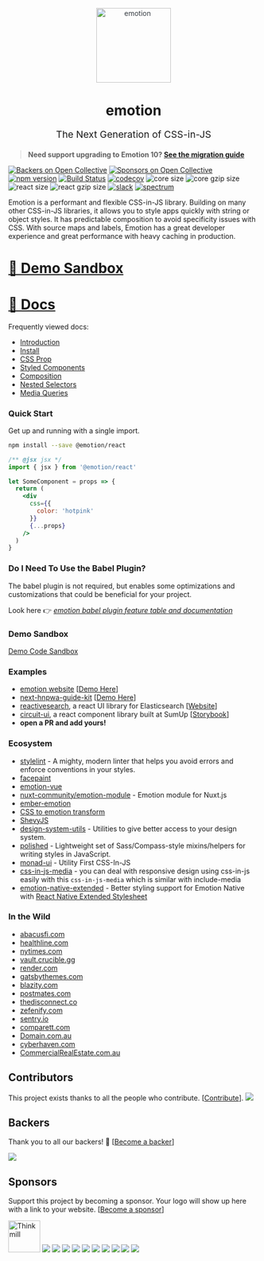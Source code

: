 <p align="center" style="color: #343a40">
  <img src="https://cdn.rawgit.com/tkh44/emotion/master/emotion.png" alt="emotion" height="150" width="150">
  <h1 align="center">emotion</h1>
</p>
<p align="center" style="font-size: 1.2rem;">The Next Generation of CSS-in-JS</p>

> **Need support upgrading to Emotion 10? [See the migration guide](https://emotion.sh/docs/migrating-to-emotion-10)**

[![Backers on Open Collective](https://opencollective.com/emotion/backers/badge.svg)](#backers) [![Sponsors on Open Collective](https://opencollective.com/emotion/sponsors/badge.svg)](#sponsors) [![npm version](https://badge.fury.io/js/emotion.svg)](https://badge.fury.io/js/emotion)
[![Build Status](https://img.shields.io/circleci/project/github/emotion-js/emotion/master.svg)](https://circleci.com/gh/emotion-js/emotion)
[![codecov](https://codecov.io/gh/emotion-js/emotion/branch/master/graph/badge.svg)](https://codecov.io/gh/emotion-js/emotion)
![core size](https://img.shields.io/bundlephobia/min/emotion.svg?label=core%20size)
![core gzip size](https://img.shields.io/bundlephobia/minzip/emotion.svg?label=core%20gzip%20size)
![react size](https://img.shields.io/bundlephobia/min/@emotion/styled-base.svg?label=react%20size)
![react gzip size](https://img.shields.io/bundlephobia/minzip/@emotion/styled-base.svg?label=react%20gzip%20size)
[![slack](https://emotion-slack.now.sh/badge.svg)](https://emotion-slack.now.sh/)
[![spectrum](https://withspectrum.github.io/badge/badge.svg)](https://spectrum.chat/emotion)

Emotion is a performant and flexible CSS-in-JS library. Building on many other CSS-in-JS libraries, it allows you to style apps quickly with string or object styles. It has predictable composition to avoid specificity issues with CSS. With source maps and labels, Emotion has a great developer experience and great performance with heavy caching in production.

# [👀 Demo Sandbox](https://codesandbox.io/s/pk1qjqpw67)

# [📖 Docs](https://emotion.sh/docs/introduction)

Frequently viewed docs:

- [Introduction](https://emotion.sh/docs/introduction)
- [Install](https://emotion.sh/docs/install)
- [CSS Prop](https://emotion.sh/docs/css-prop)
- [Styled Components](https://emotion.sh/docs/styled)
- [Composition](https://emotion.sh/docs/composition)
- [Nested Selectors](https://emotion.sh/docs/nested)
- [Media Queries](https://emotion.sh/docs/media-queries)

### Quick Start

Get up and running with a single import.

```bash
npm install --save @emotion/react
```

```jsx
/** @jsx jsx */
import { jsx } from '@emotion/react'

let SomeComponent = props => {
  return (
    <div
      css={{
        color: 'hotpink'
      }}
      {...props}
    />
  )
}
```

### Do I Need To Use the Babel Plugin?

The babel plugin is not required, but enables some optimizations and customizations that could be beneficial for your project.

Look here 👉 _[emotion babel plugin feature table and documentation](https://github.com/emotion-js/emotion/tree/master/packages/babel-plugin)_

### Demo Sandbox

[Demo Code Sandbox](https://codesandbox.io/s/pk1qjqpw67)

### Examples

- [emotion website](site) [[Demo Here](https://emotion.sh)]
- [next-hnpwa-guide-kit](https://github.com/tkh44/next-hnpwa-guide-kit) [[Demo Here](https://hnpwa.life)]
- [reactivesearch](https://github.com/appbaseio/reactivesearch), a react UI library for Elasticsearch [[Website](https://opensource.appbase.io/reactivesearch/)]
- [circuit-ui](https://github.com/sumup-oss/circuit-ui), a react component library built at SumUp [[Storybook](https://circuit.sumup.com/?path=/story/introduction-welcome--page)]
- **open a PR and add yours!**

### Ecosystem

- [stylelint](https://github.com/stylelint/stylelint) - A mighty, modern linter that helps you avoid errors and enforce conventions in your styles.
- [facepaint](https://github.com/emotion-js/facepaint)
- [emotion-vue](https://github.com/egoist/emotion-vue)
- [nuxt-community/emotion-module](https://github.com/nuxt-community/emotion-module) - Emotion module for Nuxt.js
- [ember-emotion](https://github.com/alexlafroscia/ember-emotion)
- [CSS to emotion transform](https://transform.now.sh/css-to-emotion/)
- [ShevyJS](https://github.com/kyleshevlin/shevyjs)
- [design-system-utils](https://github.com/mrmartineau/design-system-utils) - Utilities to give better access to your design system.
- [polished](https://github.com/styled-components/polished) - Lightweight set of Sass/Compass-style mixins/helpers for writing styles in JavaScript.
- [monad-ui](https://github.com/muhajirdev/monad-ui/) - Utility First CSS-In-JS
- [css-in-js-media](https://github.com/zx6658/css-in-js-media) - you can deal with responsive design using css-in-js easily with this `css-in-js-media` which is similar with include-media
- [emotion-native-extended](https://github.com/ItsWendell/emotion-native-extended) - Better styling support for Emotion Native with [React Native Extended Stylesheet](https://github.com/vitalets/react-native-extended-stylesheet)

### In the Wild

- [abacusfi.com](https://abacusfi.com)
- [healthline.com](https://www.healthline.com)
- [nytimes.com](https://www.nytimes.com)
- [vault.crucible.gg](http://vault.crucible.gg/)
- [render.com](https://render.com)
- [gatsbythemes.com](https://gatsbythemes.com/)
- [blazity.com](https://blazity.com/)
- [postmates.com](https://postmates.com/)
- [thedisconnect.co](https://thedisconnect.co/one)
- [zefenify.com](https://zefenify.com/about.html)
- [sentry.io](https://sentry.io)
- [comparett.com](https://comparett.com)
- [Domain.com.au](https://www.domain.com.au)
- [cyberhaven.com](https://cyberhaven.com)
- [CommercialRealEstate.com.au](https://www.commercialrealestate.com.au)

## Contributors

This project exists thanks to all the people who contribute. [[Contribute](CONTRIBUTING.md)].
<a href="https://github.com/emotion-js/emotion/graphs/contributors"><img src="https://opencollective.com/emotion/contributors.svg?width=890&button=false" /></a>

## Backers

Thank you to all our backers! 🙏 [[Become a backer](https://opencollective.com/emotion#backer)]

<a href="https://opencollective.com/emotion#backers" target="_blank"><img src="https://opencollective.com/emotion/backers.svg?width=890"></a>

## Sponsors

Support this project by becoming a sponsor. Your logo will show up here with a link to your website. [[Become a sponsor](https://opencollective.com/emotion#sponsor)]

<a href="https://thinkmill.com.au" target="_blank"><img height="64" alt="Thinkmill" src="https://thinkmill.github.io/badge/wide-logo.svg"></a>
<a href="https://opencollective.com/emotion/sponsor/0/website" target="_blank"><img src="https://opencollective.com/emotion/sponsor/0/avatar.svg"></a>
<a href="https://opencollective.com/emotion/sponsor/1/website" target="_blank"><img src="https://opencollective.com/emotion/sponsor/1/avatar.svg"></a>
<a href="https://opencollective.com/emotion/sponsor/2/website" target="_blank"><img src="https://opencollective.com/emotion/sponsor/2/avatar.svg"></a>
<a href="https://opencollective.com/emotion/sponsor/3/website" target="_blank"><img src="https://opencollective.com/emotion/sponsor/3/avatar.svg"></a>
<a href="https://opencollective.com/emotion/sponsor/4/website" target="_blank"><img src="https://opencollective.com/emotion/sponsor/4/avatar.svg"></a>
<a href="https://opencollective.com/emotion/sponsor/5/website" target="_blank"><img src="https://opencollective.com/emotion/sponsor/5/avatar.svg"></a>
<a href="https://opencollective.com/emotion/sponsor/6/website" target="_blank"><img src="https://opencollective.com/emotion/sponsor/6/avatar.svg"></a>
<a href="https://opencollective.com/emotion/sponsor/7/website" target="_blank"><img src="https://opencollective.com/emotion/sponsor/7/avatar.svg"></a>
<a href="https://opencollective.com/emotion/sponsor/8/website" target="_blank"><img src="https://opencollective.com/emotion/sponsor/8/avatar.svg"></a>
<a href="https://opencollective.com/emotion/sponsor/9/website" target="_blank"><img src="https://opencollective.com/emotion/sponsor/9/avatar.svg"></a>
